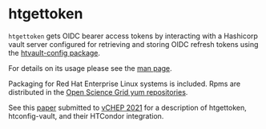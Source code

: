 # htgettoken

`htgettoken` gets OIDC bearer access tokens by interacting with a
Hashicorp vault server configured for retrieving and storing OIDC
refresh tokens using the
[htvault-config package](https://github.com/fermitools/htvault-config).

For details on its usage please see the
[man page](https://htmlpreview.github.io/?https://github.com/fermitools/htgettoken/blob/master/htgettoken.html).

Packaging for Red Hat Enterprise Linux systems is included.  Rpms are
distributed in the
[Open Science Grid yum repositories](https://opensciencegrid.org/docs/common/yum/#install-the-osg-repositories).

See this
[paper](https://github.com/fermitools/htgettoken/files/6063416/CHEP21_Paper_Htgettoken.pdf)
submitted to
[vCHEP 2021](https://indico.cern.ch/event/948465/)
for a description of htgettoken, htconfig-vault, and their HTCondor
integration.
